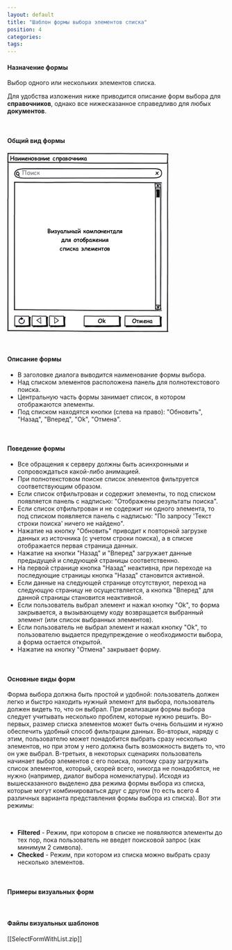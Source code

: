 ```yaml
---
layout: default
title: "Шаблон формы выбора элементов списка"
position: 4
categories: 
tags: 
---
```


#### Назначение формы

Выбор одного или нескольких элементов списка.

Для удобства изложения ниже приводится описание форм выбора для **справочников**, однако все нижесказанное справедливо для любых **документов**.

 

#### Общий вид формы

![](SelectFormWithList.png)

 

#### Описание формы

* В заголовке диалога выводится наименование формы выбора.
* Над списком элементов расположена панель для полнотекстового поиска.
* Центральную часть формы занимает список, в котором отображаются элементы.
* Под списком находятся кнопки (слева на право): "Обновить", "Назад", "Вперед", "Ok", "Отмена".

 

#### Поведение формы

* Все обращения к серверу должны быть асинхронными и сопровождаться какой-либо анимацией.
* При полнотекстовом поиске список элементов фильтруется соответствующим образом.
* Если список отфильтрован и содержит элементы, то под списком появляется панель с надписью: "Отображены результаты поиска".
* Если список отфильтрован и не содержит ни одного элемента, то под списком появляется панель с надписью: "По запросу 'Текст строки поиска' ничего не найдено".
* Нажатие на кнопку "Обновить" приводит к повторной загрузке данных из источника (с учетом строки поиска), а в списке отображается первая страница данных.
* Нажатие на кнопки "Назад" и "Вперед" загружает данные предыдущей и следующей страницы соответственно.
* На первой странице кнопка "Назад" неактивна, при переходе на последующие страницы кнопка "Назад" становится активной.
* Если данные на следующей странице отсутствуют, переход на следующую страницу не осуществляется, а кнопка "Вперед" для данной страницы становится неактивной.
* Если пользователь выбрал элемент и нажал кнопку "Ok", то форма закрывается, а вызывающему коду возвращается выбранный элемент (или список выбранных элементов).
* Если пользователь не выбрал элемент и нажал кнопку "Ok", то пользователю выдается предупреждение о необходимости выбора, а форма остается открытой.
* Нажатие на кнопку "Отмена" закрывает форму.

 

#### Основные виды форм

Форма выбора должна быть простой и удобной: пользователь должен легко и быстро находить нужный элемент для выбора, пользователь должен видеть то, что он выбрал. При реализации формы выбора следует учитывать несколько проблем, которые нужно решить. Во-первых, размер списка элементов может быть очень большим и нужно обеспечить удобный способ фильтрации данных. Во-вторых, наряду с этим, пользователю может понадобится выбрать сразу несколько элементов, но при этом у него должна быть возможность видеть то, что он уже выбрал. В-третьих, в некоторых сценариях пользователь начинает выбор элементов с его поиска, поэтому сразу загружать список элементов, который, скорей всего, никогда не понадобятся, не нужно (например, диалог выбора номенклатуры). Исходя из вышесказанного выделено два режима формы выбора из списка, которые могут комбинироваться друг с другом (то есть всего 4 различных варианта представления формы выбора из списка). Вот эти режимы:

 

* **Filtered** - Режим, при котором в списке не появляются элементы до тех пор, пока пользователь не введет поисковой запрос (как минимум 2 символа).
* **Checked** - Режим, при котором из списка можно выбрать сразу несколько элементов.

 

#### Примеры визуальных форм



 

#### Файлы визуальных шаблонов

[[SelectFormWithList.zip]]

 

 

